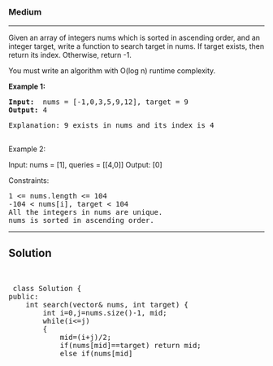 
<h2><a href="https://leetcode.com/problems/binary-search/description/"></a></h2>
<h3>Medium</h3>
<hr>
<div><p>
 Given an array of integers nums which is sorted in ascending order, and an integer target, write a function to search target in nums. If target exists, then return its index. Otherwise, return -1.

You must write an algorithm with O(log n) runtime complexity.
</p>


<p><strong>Example 1:</strong></p>
<pre><strong>Input:</strong>  nums = [-1,0,3,5,9,12], target = 9
<strong>Output:</strong> 4
</pre>
<pre>
Explanation: 9 exists in nums and its index is 4
  </pre>
  
Example 2:

Input: nums = [1], queries = [[4,0]]
Output: [0]
 

Constraints:
<pre>
1 <= nums.length <= 104
-104 < nums[i], target < 104
All the integers in nums are unique.
nums is sorted in ascending order.
</pre>
<hr>
 <h2><strong><b>Solution</b></strong></h2>
 <br>
 <pre>
 class Solution {
public:
    int search(vector<int>& nums, int target) {
        int i=0,j=nums.size()-1, mid;
        while(i<=j)
        {
            mid=(i+j)/2;
            if(nums[mid]==target) return mid;
            else if(nums[mid]<target) i=mid+1;
            else j=mid-1;
        }
        return -1;
    }
};
 </pre>

